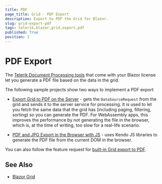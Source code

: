 ```yaml
---
title: PDF
page_title: Grid - PDF Export
description: Export to PDF the Grid for Blazor.
slug: grid-export-pdf
tags: telerik,blazor,grid,export,pdf
published: True
position: 1
---
```


# PDF Export

The [Telerik Document Processing tools](slug://dpl-in-blazor) that come with your Blazor license let you generate a PDF file based on the data in the grid.

The following sample projects show two ways to implement a PDF export

* <a href="https://github.com/telerik/blazor-ui/tree/master/grid/pdf-export-server" target="_blank">Export Grid to PDF on the Server</a> - gets the `DataSourceRequest` from the grid and sends it to the server service for processing. It is used to let you fetch the same data that the grid has (including paging, filtering, sorting) so you can generate the PDF. For WebAssembly apps, this improves the performance by not generating the file in the browser, which is, at the time of writing, too slow for a real-life scenario.

* <a href="https://github.com/telerik/blazor-ui/tree/master/common/pdf-jpg-export-js" target="_blank">PDF and JPG Export in the Browser with JS</a> - uses Kendo JS libraries to generate the PDF file from the current DOM in the browser.


You can also follow the feature request for <a href="https://feedback.telerik.com/blazor/1434269-export-grid-to-pdf" target="_blank">built-in Grid export to PDF</a>.

## See Also

* [Blazor Grid](slug://grid-overview)
